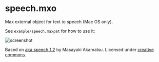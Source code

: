 # speech.mxo

Max external object for text to speech (Mac OS only).

See `example/speech.maxpat` for how to use it:

![screenshot](http://i47.tinypic.com/140ajkk.png)

Based on [aka.speech 1.2](http://www.iamas.ac.jp/~aka/max/#aka_speech) by Masayuki Akamatsu. Licensed under [creative commons](http://creativecommons.org/licenses/by-sa/3.0/).

